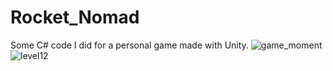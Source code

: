 # Rocket_Nomad
Some C# code I did for a personal game made with Unity.
![game_moment](https://user-images.githubusercontent.com/24993404/35553652-ad135288-054d-11e8-87fc-ee10bf11cc83.JPG)
![level12](https://user-images.githubusercontent.com/24993404/36201335-859fdf08-1134-11e8-9b64-91925c0cd567.gif)
